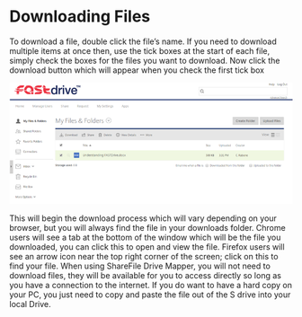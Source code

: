 # Downloading Files

To download a file, double click the file’s name. If you need to download multiple items at once then,  use the tick boxes at the start of each file, simply check the boxes for the files you want to download. Now click the download button which will appear when you check the first tick box

![Image4](files/Image4.PNG)

This will begin the download process which will vary depending on your browser, but you will always find the file in your downloads folder. Chrome users will see a tab at the bottom of the window which will  be the file you downloaded, you can click this to open and view the file. Firefox users will see an arrow icon near the top right corner of the screen; click on this to find your file. 
When using ShareFile Drive Mapper, you will not need to download files, they will be available for you to access directly so long as you have a connection to the internet. If you do want to have a hard copy on your PC, you just need to copy and paste the file out of the S drive into your local Drive.
